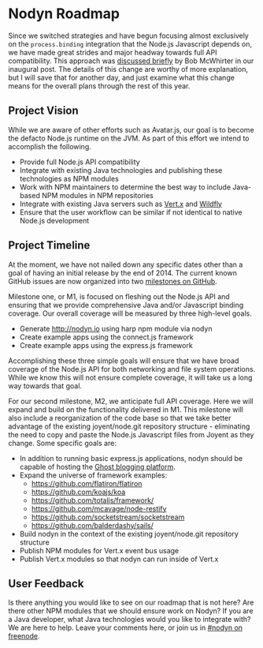 # Nodyn Roadmap

Since we switched strategies and have begun focusing almost exclusively on
the `process.binding` integration that the Node.js Javascript depends on, we
have made great strides and major headway towards full API compatibility. This
approach was [discussed briefly](/posts/welcome-to-nodyn) by Bob McWhirter in
our inaugural post. The details of this change are worthy of more explanation,
but I will save that for another day, and just examine what this change means
for the overall plans through the rest of this year.

<!-- more -->

## Project Vision

While we are aware of other efforts such as Avatar.js, our goal is to become
the defacto Node.js runtime on the JVM. As part of this effort we intend to
accomplish the following.

* Provide full Node.js API compatibility
* Integrate with existing Java technologies and publishing these technologies
  as NPM modules
* Work with NPM maintainers to determine the best way to include Java-based
  NPM modules in NPM repositories
* Integrate with existing Java servers such as [Vert.x](http://vertx.io) and 
  [Wildfly](http://wildfly.org/)
* Ensure that the user workflow can be similar if not identical to native
  Node.js development


## Project Timeline

At the moment, we have not nailed down any specific dates other than a goal
of having an initial release by the end of 2014. The current known GitHub issues
are now organized into two [milestones on GitHub](https://github.com/nodyn/nodyn/milestones).

Milestone one, or M1, is focused on fleshing out the Node.js API and ensuring
that we provide comprehensive Java and/or Javascript binding coverage. Our
overall coverage will be measured by three high-level goals.

* Generate http://nodyn.io using harp npm module via nodyn
* Create example apps using the connect.js framework
* Create example apps using the express.js framework

Accomplishing these three simple goals will ensure that we have broad coverage
of the Node.js API for both networking and file system operations. While we know
this will not ensure complete coverage, it will take us a long way towards that
goal.

For our second milestone, M2, we anticipate full API coverage. Here we will
expand and build on the functionality delivered in M1. This milestone will also
include a reorganization of the code base so that we take better advantage of
the existing joyent/node.git repository structure - eliminating the need to
copy and paste the Node.js Javascript files from Joyent as they change.
Some specific goals are:

  * In addition to running basic express.js applications, nodyn should be
    capable of hosting the [Ghost blogging platform](https://github.com/tryghost/Ghost).  
  * Expand the universe of framework examples:
    * https://github.com/flatiron/flatiron
    * https://github.com/koajs/koa
    * https://github.com/totaljs/framework/
    * https://github.com/mcavage/node-restify
    * https://github.com/socketstream/socketstream
    * https://github.com/balderdashy/sails/
  * Build nodyn in the context of the existing joyent/node.git repository structure
  * Publish NPM modules for Vert.x event bus usage
  * Publish Vert.x modules so that nodyn can run inside of Vert.x

## User Feedback

Is there anything you would like to see on our roadmap that is not here? Are there
other NPM modules that we should ensure work on Nodyn?  If you are a Java
developer, what Java technologies would you like to integrate with? We are here
to help. Leave your comments here, or join us in 
[#nodyn on freenode](http://webchat.freenode.net/?channels=nodyn).

